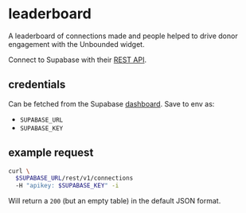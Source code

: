 # leaderboard

A leaderboard of connections made and people helped to drive donor engagement with the Unbounded widget.

Connect to Supabase with their [REST API](https://supabase.com/docs/guides/api).


## credentials
Can be fetched from the Supabase [dashboard](https://supabase.com/dashboard/project/_/settings/api). Save to env as:
- `SUPABASE_URL`
- `SUPABASE_KEY`

## example request
```sh
curl \
  $SUPABASE_URL/rest/v1/connections
  -H "apikey: $SUPABASE_KEY" -i
```

Will return a `200` (but an empty table) in the default JSON format.